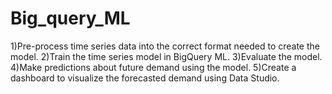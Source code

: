 # Big_query_ML

1)Pre-process time series data into the correct format needed to create the model.
2)Train the time series model in BigQuery ML.
3)Evaluate the model.
4)Make predictions about future demand using the model.
5)Create a dashboard to visualize the forecasted demand using Data Studio.
